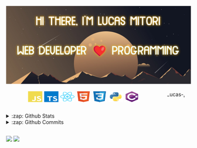 <img src="https://github.com/LucasMitori/LucasMitori/blob/main/images/githubprofile.jpg"/>

<div style="display: inline_block" align="center"><br>
  <img align="center" alt="Lucas-Js" height="30" width="40" src="https://raw.githubusercontent.com/devicons/devicon/master/icons/javascript/javascript-plain.svg">
  <img align="center" alt="Lucas-Ts" height="30" width="40" src="https://raw.githubusercontent.com/devicons/devicon/master/icons/typescript/typescript-plain.svg">
  <img align="center" alt="Lucas-React" height="30" width="40" src="https://raw.githubusercontent.com/devicons/devicon/master/icons/react/react-original.svg">
  <img align="center" alt="Lucas-HTML" height="30" width="40" src="https://raw.githubusercontent.com/devicons/devicon/master/icons/html5/html5-original.svg">
  <img align="center" alt="Lucas-CSS" height="30" width="40" src="https://raw.githubusercontent.com/devicons/devicon/master/icons/css3/css3-original.svg">
  <img align="center" alt="Lucas-Python" height="30" width="40" src="https://raw.githubusercontent.com/devicons/devicon/master/icons/python/python-original.svg">
  <img align="center" alt="Lucas-Csharp" height="30" width="40" src="https://raw.githubusercontent.com/devicons/devicon/master/icons/csharp/csharp-original.svg">
  <img align="right" alt="Lucas-pic" height="150" style="border-radius:50%"src="https://media.tenor.com/5o4BgQAtHDcAAAAC/pikachu-pokemon.gif">
</div>

##

<details>
  <summary>:zap: Github Stats</summary>
  
  <a href=""> <img align="center" src="https://github-readme-stats-sigma-five.vercel.app/api/top-langs/?username=LucasMitori&theme=tokyonight&line_height=40&hide=css&"/> </a>
</details>

<details>
  
  <summary>:zap: Github Commits</summary>
  
![Anurag's GitHub stats](https://github-readme-stats-sigma-five.vercel.app/api?username=LucasMitori&show_icons=true&theme=transparent)
</details>

 ##
 
<div> 
  <a href = "mailto:lucas.mitori@hotmail.com"><img src="https://img.shields.io/badge/-Gmail-%23333?style=for-the-badge&logo=gmail&logoColor=white" target="_blank"></a>
  <a href="https://www.linkedin.com/in/lucas-okumura-2446a478/" target="_blank"><img src="https://img.shields.io/badge/-LinkedIn-%230077B5?style=for-the-badge&logo=linkedin&logoColor=white" target="_blank"></a> 
  
</div>

